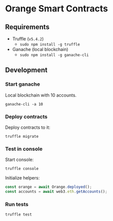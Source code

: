 # Orange Smart Contracts

## Requirements

 - Truffle (`v5.4.2`)
    - `sudo npm install -g truffle`
 - Ganache (local blockchain)
    - `sudo npm install -g ganache-cli`

## Development

### Start ganache

Local blockchain with 10 accounts.

```
ganache-cli -a 10
```

### Deploy contracts

Deploy contracts to it:
```
truffle migrate
```

### Test in console

Start console:
```
truffle console
```

Initialize helpers:
```js
const orange = await Orange.deployed();
const accounts = await web3.eth.getAccounts();
```

### Run tests

```
truffle test
```
